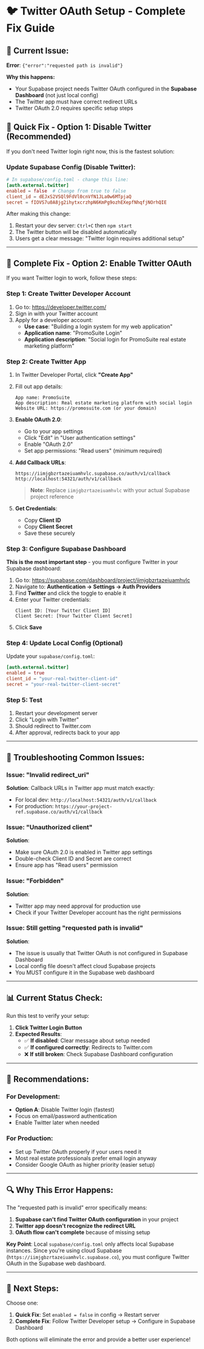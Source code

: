 # 🐦 Twitter OAuth Setup - Complete Fix Guide

## 🚨 **Current Issue:**
**Error**: `{"error":"requested path is invalid"}`

**Why this happens:**
- Your Supabase project needs Twitter OAuth configured in the **Supabase Dashboard** (not just local config)
- The Twitter app must have correct redirect URLs
- Twitter OAuth 2.0 requires specific setup steps

## 🔧 **Quick Fix - Option 1: Disable Twitter (Recommended)**

If you don't need Twitter login right now, this is the fastest solution:

### Update Supabase Config (Disable Twitter):

```toml
# In supabase/config.toml - change this line:
[auth.external.twitter]
enabled = false  # Change from true to false
client_id = dEJxS2VSQl9FdVl0cnVfN1JLa0w6MTpjaQ
secret = fIOVS7u0A8jg2ihytxcrzhpN6KmPg9ozhEXepfNhqfjNOrhQIE
```

After making this change:
1. Restart your dev server: `Ctrl+C` then `npm start`
2. The Twitter button will be disabled automatically
3. Users get a clear message: "Twitter login requires additional setup"

---

## 🔧 **Complete Fix - Option 2: Enable Twitter OAuth**

If you want Twitter login to work, follow these steps:

### Step 1: Create Twitter Developer Account

1. Go to: https://developer.twitter.com/
2. Sign in with your Twitter account
3. Apply for a developer account:
   - **Use case**: "Building a login system for my web application"
   - **Application name**: "PromoSuite Login"
   - **Application description**: "Social login for PromoSuite real estate marketing platform"

### Step 2: Create Twitter App

1. In Twitter Developer Portal, click **"Create App"**
2. Fill out app details:
   ```
   App name: PromoSuite
   App description: Real estate marketing platform with social login
   Website URL: https://promosuite.com (or your domain)
   ```

3. **Enable OAuth 2.0**:
   - Go to your app settings
   - Click "Edit" in "User authentication settings"
   - Enable "OAuth 2.0"
   - Set app permissions: "Read users" (minimum required)

4. **Add Callback URLs**:
   ```
   https://iimjgbzrtazeiuamhvlc.supabase.co/auth/v1/callback
   http://localhost:54321/auth/v1/callback
   ```
   
   > **Note**: Replace `iimjgbzrtazeiuamhvlc` with your actual Supabase project reference

5. **Get Credentials**:
   - Copy **Client ID**
   - Copy **Client Secret** 
   - Save these securely

### Step 3: Configure Supabase Dashboard

**This is the most important step** - you must configure Twitter in your Supabase dashboard:

1. Go to: https://supabase.com/dashboard/project/iimjgbzrtazeiuamhvlc
2. Navigate to: **Authentication → Settings → Auth Providers**
3. Find **Twitter** and click the toggle to enable it
4. Enter your Twitter credentials:
   ```
   Client ID: [Your Twitter Client ID]
   Client Secret: [Your Twitter Client Secret]
   ```
5. Click **Save**

### Step 4: Update Local Config (Optional)

Update your `supabase/config.toml`:

```toml
[auth.external.twitter]
enabled = true
client_id = "your-real-twitter-client-id"
secret = "your-real-twitter-client-secret"
```

### Step 5: Test

1. Restart your development server
2. Click "Login with Twitter"
3. Should redirect to Twitter.com
4. After approval, redirects back to your app

---

## 🐛 **Troubleshooting Common Issues:**

### Issue: "Invalid redirect_uri"
**Solution**: Callback URLs in Twitter app must match exactly:
- For local dev: `http://localhost:54321/auth/v1/callback`  
- For production: `https://your-project-ref.supabase.co/auth/v1/callback`

### Issue: "Unauthorized client"
**Solution**: 
- Make sure OAuth 2.0 is enabled in Twitter app settings
- Double-check Client ID and Secret are correct
- Ensure app has "Read users" permission

### Issue: "Forbidden"
**Solution**:
- Twitter app may need approval for production use
- Check if your Twitter Developer account has the right permissions

### Issue: Still getting "requested path is invalid"
**Solution**:
- The issue is usually that Twitter OAuth is not configured in Supabase Dashboard
- Local config file doesn't affect cloud Supabase projects
- You MUST configure it in the Supabase web dashboard

---

## 📊 **Current Status Check:**

Run this test to verify your setup:

1. **Click Twitter Login Button**
2. **Expected Results**:
   - ✅ **If disabled**: Clear message about setup needed
   - ✅ **If configured correctly**: Redirects to Twitter.com
   - ❌ **If still broken**: Check Supabase Dashboard configuration

---

## 🎯 **Recommendations:**

### **For Development:**
- **Option A**: Disable Twitter login (fastest)
- Focus on email/password authentication
- Enable Twitter later when needed

### **For Production:**
- Set up Twitter OAuth properly if your users need it
- Most real estate professionals prefer email login anyway
- Consider Google OAuth as higher priority (easier setup)

---

## 🔍 **Why This Error Happens:**

The "requested path is invalid" error specifically means:

1. **Supabase can't find Twitter OAuth configuration** in your project
2. **Twitter app doesn't recognize the redirect URL**
3. **OAuth flow can't complete** because of missing setup

**Key Point**: Local `supabase/config.toml` only affects local Supabase instances. Since you're using cloud Supabase (`https://iimjgbzrtazeiuamhvlc.supabase.co`), you must configure Twitter OAuth in the Supabase web dashboard.

---

## 🚀 **Next Steps:**

Choose one:

1. **Quick Fix**: Set `enabled = false` in config → Restart server
2. **Complete Fix**: Follow Twitter Developer setup → Configure in Supabase Dashboard

Both options will eliminate the error and provide a better user experience!
